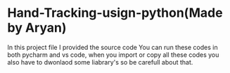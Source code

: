 # Hand-Tracking-usign-python(Made by Aryan)
In this project file I provided the source code
You can  run these codes in both pycharm and vs code, when you import or copy all these codes you also have to dwonlaod some liabrary's so be carefull about that.

